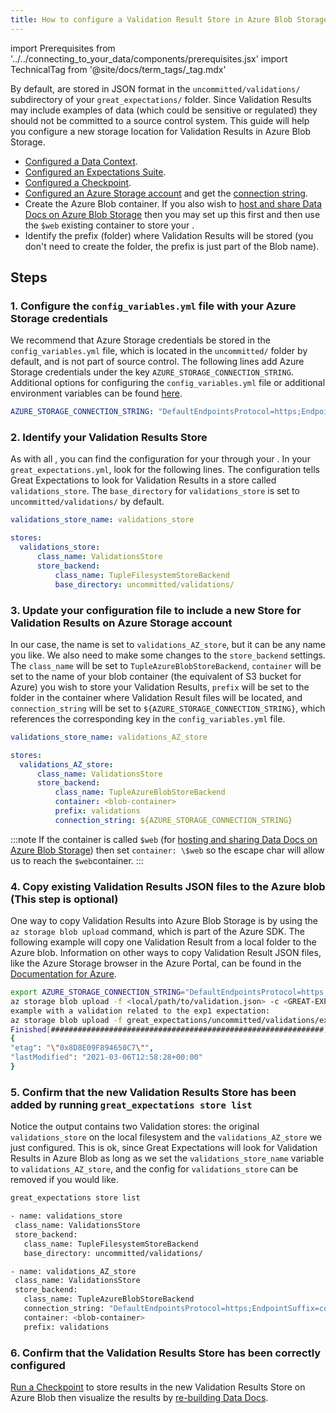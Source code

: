 ```yaml
---
title: How to configure a Validation Result Store in Azure Blob Storage
---
```

import Prerequisites from '../../connecting_to_your_data/components/prerequisites.jsx'
import TechnicalTag from '@site/docs/term_tags/_tag.mdx'

By default, <TechnicalTag tag="validation_result" text="Validation Results" /> are stored in JSON format in the ``uncommitted/validations/`` subdirectory of your ``great_expectations/`` folder.  Since Validation Results may include examples of data (which could be sensitive or regulated) they should not be committed to a source control system. This guide will help you configure a new storage location for Validation Results in Azure Blob Storage.

<Prerequisites>

- [Configured a Data Context](../../../tutorials/getting_started/initialize_a_data_context.md).
- [Configured an Expectations Suite](../../../tutorials/getting_started/create_your_first_expectations.md).
- [Configured a Checkpoint](../../../tutorials/getting_started/validate_your_data.md).
- [Configured an Azure Storage account](https://docs.microsoft.com/en-us/azure/storage) and get the [connection string](https://docs.microsoft.com/en-us/azure/storage/common/storage-account-keys-manage?tabs=azure-portal).
- Create the Azure Blob container. If you also wish to [host and share Data Docs on Azure Blob Storage](../../../guides/setup/configuring_data_docs/how_to_host_and_share_data_docs_on_azure_blob_storage.md) then you may set up this first and then use the ``$web`` existing container to store your <TechnicalTag tag="expectation" text="Expectations" />.
- Identify the prefix (folder) where Validation Results will be stored (you don't need to create the folder, the prefix is just part of the Blob name).

</Prerequisites>

## Steps

### 1. Configure the ``config_variables.yml`` file with your Azure Storage credentials

We recommend that Azure Storage credentials be stored in the ``config_variables.yml`` file, which is located in the ``uncommitted/`` folder by default, and is not part of source control. The following lines add Azure Storage credentials under the key ``AZURE_STORAGE_CONNECTION_STRING``. Additional options for configuring the ``config_variables.yml`` file or additional environment variables can be found [here](../../setup/configuring_data_contexts/how_to_configure_credentials.md).

```yaml
AZURE_STORAGE_CONNECTION_STRING: "DefaultEndpointsProtocol=https;EndpointSuffix=core.windows.net;AccountName=<YOUR-STORAGE-ACCOUNT-NAME>;AccountKey=<YOUR-STORAGE-ACCOUNT-KEY==>"
```


### 2. Identify your Validation Results Store

As with all <TechnicalTag tag="store" text="Stores" />, you can find the configuration for your <TechnicalTag tag="validation_result_store" text="Validation Results Store" /> through your <TechnicalTag tag="data_context" text="Data Context" />.  In your ``great_expectations.yml``, look for the following lines.  The configuration tells Great Expectations to look for Validation Results in a store called ``validations_store``. The ``base_directory`` for ``validations_store`` is set to ``uncommitted/validations/`` by default.

```yaml
validations_store_name: validations_store

stores:
  validations_store:
      class_name: ValidationsStore
      store_backend:
          class_name: TupleFilesystemStoreBackend
          base_directory: uncommitted/validations/
```


### 3. Update your configuration file to include a new Store for Validation Results on Azure Storage account

In our case, the name is set to ``validations_AZ_store``, but it can be any name you like.  We also need to make some changes to the ``store_backend`` settings.  The ``class_name`` will be set to ``TupleAzureBlobStoreBackend``,  ``container`` will be set to the name of your blob container (the equivalent of S3 bucket for Azure) you wish to store your Validation Results, ``prefix`` will be set to the folder in the container where Validation Result files will be located, and ``connection_string`` will be set to ``${AZURE_STORAGE_CONNECTION_STRING}``, which references the corresponding key in the ``config_variables.yml`` file.

```yaml
validations_store_name: validations_AZ_store

stores:
  validations_AZ_store:
      class_name: ValidationsStore
      store_backend:
          class_name: TupleAzureBlobStoreBackend
          container: <blob-container>
          prefix: validations
          connection_string: ${AZURE_STORAGE_CONNECTION_STRING}
```

:::note
If the container is called ``$web`` (for [hosting and sharing Data Docs on Azure Blob Storage](../../setup/configuring_data_docs/how_to_host_and_share_data_docs_on_azure_blob_storage.md)) then set ``container: \$web`` so the escape char will allow us to reach the ``$web``container.
:::

### 4. Copy existing Validation Results JSON files to the Azure blob (This step is optional)

One way to copy Validation Results into Azure Blob Storage is by using the ``az storage blob upload`` command, which is part of the Azure SDK. The following example will copy one Validation Result from a local folder to the Azure blob.   Information on other ways to copy Validation Result JSON files, like the Azure Storage browser in the Azure Portal, can be found in the [Documentation for Azure](https://docs.microsoft.com/en-us/azure/storage/blobs/storage-quickstart-blobs-portal).

```bash
export AZURE_STORAGE_CONNECTION_STRING="DefaultEndpointsProtocol=https;EndpointSuffix=core.windows.net;AccountName=<YOUR-STORAGE-ACCOUNT-NAME>;AccountKey=<YOUR-STORAGE-ACCOUNT-KEY==>"
az storage blob upload -f <local/path/to/validation.json> -c <GREAT-EXPECTATION-DEDICATED-AZURE-BLOB-CONTAINER-NAME> -n <PREFIX>/<validation.json>
example with a validation related to the exp1 expectation:
az storage blob upload -f great_expectations/uncommitted/validations/exp1/20210306T104406.877327Z/20210306T104406.877327Z/8313fb37ca59375eb843adf388d4f882.json -c <blob-container> -n validations/exp1/20210306T104406.877327Z/20210306T104406.877327Z/8313fb37ca59375eb843adf388d4f882.json
Finished[#############################################################]  100.0000%
{
"etag": "\"0x8D8E09F894650C7\"",
"lastModified": "2021-03-06T12:58:28+00:00"
}
```

### 5. Confirm that the new Validation Results Store has been added by running ``great_expectations store list``

Notice the output contains two Validation stores: the original ``validations_store`` on the local filesystem and the ``validations_AZ_store`` we just configured.  This is ok, since Great Expectations will look for Validation Results in Azure Blob as long as we set the ``validations_store_name`` variable to ``validations_AZ_store``, and the config for ``validations_store`` can be removed if you would like.

```bash
great_expectations store list

- name: validations_store
 class_name: ValidationsStore
 store_backend:
   class_name: TupleFilesystemStoreBackend
   base_directory: uncommitted/validations/

- name: validations_AZ_store
 class_name: ValidationsStore
 store_backend:
   class_name: TupleAzureBlobStoreBackend
   connection_string: "DefaultEndpointsProtocol=https;EndpointSuffix=core.windows.net;AccountName=<YOUR-STORAGE-ACCOUNT-NAME>;AccountKey=<YOUR-STORAGE-ACCOUNT-KEY==>"
   container: <blob-container>
   prefix: validations
```


### 6. Confirm that the Validation Results Store has been correctly configured

[Run a Checkpoint](../../../tutorials/getting_started/validate_your_data.md) to store results in the new Validation Results Store on Azure Blob then visualize the results by [re-building Data Docs](../../../tutorials/getting_started/check_out_data_docs.md).

